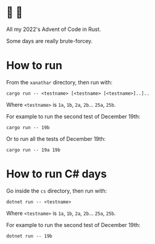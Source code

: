# 🎅 🎄

All my 2022's Advent of Code in Rust.

Some days are really brute-forcey.


# How to run

From the `xanathar` directory, then run with:

```
cargo run -- <testname> [<testname> [<testname>]..]..
```

Where `<testname>` is `1a`, `1b`, `2a`, `2b`... `25a`, `25b`.

For example to run the second test of December 19th:

```
cargo run -- 19b
```

Or to run all the tests of December 19th:

```
cargo run -- 19a 19b
```


# How to run C# days

Go inside the `cs` directory, then run with:

```
dotnet run -- <testname>
```

Where `<testname>` is `1a`, `1b`, `2a`, `2b`... `25a`, `25b`.

For example to run the second test of December 19th:

```
dotnet run -- 19b
```



